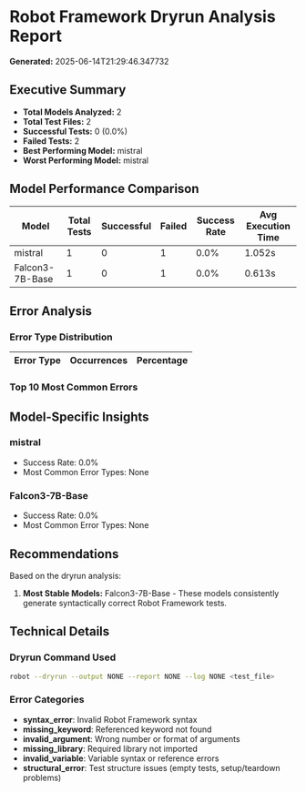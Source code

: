 # Robot Framework Dryrun Analysis Report
**Generated:** 2025-06-14T21:29:46.347732

## Executive Summary

- **Total Models Analyzed:** 2
- **Total Test Files:** 2
- **Successful Tests:** 0 (0.0%)
- **Failed Tests:** 2
- **Best Performing Model:** mistral
- **Worst Performing Model:** mistral

## Model Performance Comparison

| Model | Total Tests | Successful | Failed | Success Rate | Avg Execution Time |
|-------|-------------|------------|--------|--------------|-------------------|
| mistral | 1 | 0 | 1 | 0.0% | 1.052s |
| Falcon3-7B-Base | 1 | 0 | 1 | 0.0% | 0.613s |

## Error Analysis

### Error Type Distribution

| Error Type | Occurrences | Percentage |
|------------|-------------|------------|

### Top 10 Most Common Errors


## Model-Specific Insights

### mistral
- Success Rate: 0.0%
- Most Common Error Types: None

### Falcon3-7B-Base
- Success Rate: 0.0%
- Most Common Error Types: None

## Recommendations

Based on the dryrun analysis:

1. **Most Stable Models:** Falcon3-7B-Base - These models consistently generate syntactically correct Robot Framework tests.

## Technical Details

### Dryrun Command Used
```bash
robot --dryrun --output NONE --report NONE --log NONE <test_file>
```

### Error Categories
- **syntax_error**: Invalid Robot Framework syntax
- **missing_keyword**: Referenced keyword not found
- **invalid_argument**: Wrong number or format of arguments
- **missing_library**: Required library not imported
- **invalid_variable**: Variable syntax or reference errors
- **structural_error**: Test structure issues (empty tests, setup/teardown problems)
